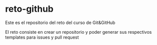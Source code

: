 # reto-github
Este es el repositorio del reto del curso de Git&amp;GitHub

El reto consiste en crear un repositorio y poder generar sus respectivos templates para issues y pull request
